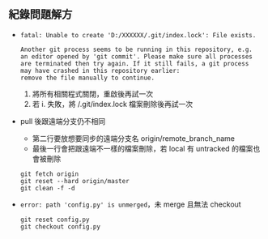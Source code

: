 ## 紀錄問題解方
* ```
  fatal: Unable to create 'D:/XXXXXX/.git/index.lock': File exists.
  
  Another git process seems to be running in this repository, e.g.
  an editor opened by 'git commit'. Please make sure all processes
  are terminated then try again. If it still fails, a git process
  may have crashed in this repository earlier:
  remove the file manually to continue.
  ```
  1. 將所有相關程式關閉，重啟後再試一次
  2. 若 i. 失敗，將 /.git/index.lock 檔案刪除後再試一次

* pull 後跟遠端分支仍不相同
  * 第二行要放想要同步的遠端分支名 origin/remote_branch_name
  * 最後一行會把跟遠端不一樣的檔案刪除，若 local 有 untracked 的檔案也會被刪除
  ```linux
  git fetch origin
  git reset --hard origin/master
  git clean -f -d
  ```

* `error: path 'config.py' is unmerged`，未 merge 且無法 checkout
  ```linux
  git reset config.py
  git checkout config.py
  ```
